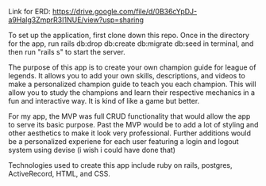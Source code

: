 Link for ERD: https://drive.google.com/file/d/0B36cYpDJ-a9Halg3ZmprR3I1NUE/view?usp=sharing


To set up the application, first clone down this repo.  Once in the directory for the app, run rails db:drop db:create db:migrate db:seed in terminal, and then run "rails s" to start the server.  

The purpose of this app is to create your own champion guide for league of legends.  It allows you to add your own skills, descriptions, and videos to make a personalized champion guide to teach you each champion.  This will allow you to study the champions and learn their respective mechanics in a fun and interactive way.  It is kind of like a game but better.  

For my app, the MVP was full CRUD functionality that would allow the app to serve its basic purpose.  Past the MVP would be to add a lot of styling and other aesthetics to make it look very professional.  Further additions would be a personalized experiene for each user featuring a login and logout system using devise (i wish i could have done that)

Technologies used to create this app include ruby on rails, postgres, ActiveRecord, HTML, and CSS.  
